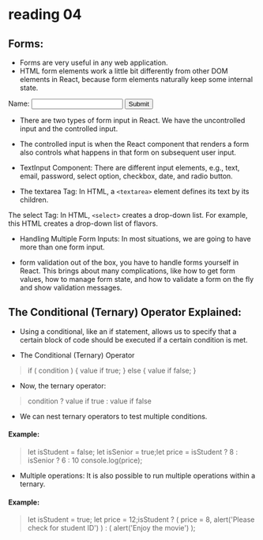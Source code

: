 # reading 04

## Forms:
* Forms are very useful in any web application.
* HTML form elements work a little bit differently from other DOM elements in React, because form elements naturally keep some internal state.

> <form>
  <label>
    Name:
    <input type="text" name="name" />
  </label>
  <input type="submit" value="Submit" />
 </form>
  
* There are two types of form input in React. We have the uncontrolled input and the controlled input. 

* The controlled input is when the React component that renders a form also controls what happens in that form on subsequent user input. 

* TextInput Component: There are different input elements, e.g., text, email, password, select option, checkbox, date, and radio button. 

* The textarea Tag: In HTML, a `<textarea>` element defines its text by its children.

The select Tag: In HTML, `<select>` creates a drop-down list. For example, this HTML creates a drop-down list of flavors.

* Handling Multiple Form Inputs: In most situations, we are going to have more than one form input. 

* form validation out of the box, you have to handle forms yourself in React. This brings about many complications, like how to get form values, how to manage form state, and how to validate a form on the fly and show validation messages.

## The Conditional (Ternary) Operator Explained:

* Using a conditional, like an if statement, allows us to specify that a certain block of code should be executed if a certain condition is met.

* The Conditional (Ternary) Operator
> if ( condition ) {
  value if true;
} else {
  value if false;
}

- Now, the ternary operator:
> condition ? value if true : value if false

* We can nest ternary operators to test multiple conditions.

#### Example:
>   let isStudent = false;
    let isSenior = true;let price = isStudent ? 8 : isSenior ? 6 : 10
    console.log(price);

* Multiple operations: It is also possible to run multiple operations within a ternary.

#### Example:
> let isStudent = true;
let price = 12;isStudent ? (
  price = 8,
  alert('Please check for student ID')
) : (
  alert('Enjoy the movie')
);




